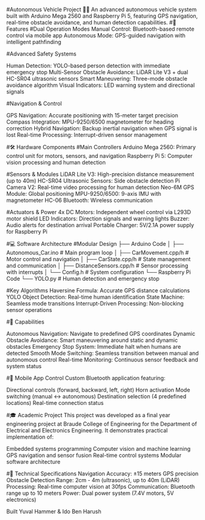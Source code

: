 #Autonomous Vehicle Project 🚗🤖
An advanced autonomous vehicle system built with Arduino Mega 2560 and Raspberry Pi 5, featuring GPS navigation, real-time obstacle avoidance, and human detection capabilities.
#🚀 Features
  #Dual Operation Modes
    Manual Control: Bluetooth-based remote control via mobile app
    Autonomous Mode: GPS-guided navigation with intelligent pathfinding

  #Advanced Safety Systems

  Human Detection: YOLO-based person detection with immediate emergency stop
  Multi-Sensor Obstacle Avoidance: LiDAR Lite V3 + dual HC-SR04 ultrasonic sensors
  Smart Maneuvering: Three-mode obstacle avoidance algorithm
  Visual Indicators: LED warning system and directional signals
  
  #Navigation & Control
  
  GPS Navigation: Accurate positioning with 15-meter target precision
  Compass Integration: MPU-9250/6500 magnetometer for heading correction
  Hybrid Navigation: Backup inertial navigation when GPS signal is lost
  Real-time Processing: Interrupt-driven sensor management

#🛠 Hardware Components
  #Main Controllers
    Arduino Mega 2560: Primary control unit for motors, sensors, and navigation
    Raspberry Pi 5: Computer vision processing and human detection

  #Sensors & Modules
    LiDAR Lite V3: High-precision distance measurement (up to 40m)
    HC-SR04 Ultrasonic Sensors: Side obstacle detection
    Pi Camera V2: Real-time video processing for human detection
    Neo-6M GPS Module: Global positioning
    MPU-9250/6500: 9-axis IMU with magnetometer
    HC-06 Bluetooth: Wireless communication

  #Actuators & Power
    4x DC Motors: Independent wheel control via L293D motor shield
    LED Indicators: Direction signals and warning lights
    Buzzer: Audio alerts for destination arrival
    Portable Charger: 5V/2.1A power supply for Raspberry Pi

#💻 Software Architecture
  #Modular Design
    ├── Arduino Code
    │   ├── Autonomous_Car.ino          # Main program loop
    │   ├── CarMovement.cpp/h           # Motor control and navigation
    │   ├── CarState.cpp/h              # State management and communication
    │   ├── DistanceSensors.cpp/h       # Sensor processing with interrupts
    │   └── Config.h                    # System configuration
    └── Raspberry Pi Code
        └── YOLO.py                     # Human detection and emergency stop

#Key Algorithms
  Haversine Formula: Accurate GPS distance calculations
  YOLO Object Detection: Real-time human identification
  State Machine: Seamless mode transitions
  Interrupt-Driven Processing: Non-blocking sensor operations

#🎯 Capabilities

  Autonomous Navigation: Navigate to predefined GPS coordinates
  Dynamic Obstacle Avoidance: Smart maneuvering around static and dynamic obstacles
  Emergency Stop System: Immediate halt when humans are detected
  Smooth Mode Switching: Seamless transition between manual and autonomous control
  Real-time Monitoring: Continuous sensor feedback and system status

#📱 Mobile App Control
  Custom Bluetooth application featuring:
  
  Directional controls (forward, backward, left, right)
  Horn activation
  Mode switching (manual ↔ autonomous)
  Destination selection (4 predefined locations)
  Real-time connection status

#🎓 Academic Project
  This project was developed as a final year engineering project at Braude College of Engineering for the Department of Electrical and     Electronics Engineering. It demonstrates practical implementation of:
  
  Embedded systems programming
  Computer vision and machine learning
  GPS navigation and sensor fusion
  Real-time control systems
  Modular software architecture

#🔧 Technical Specifications
  Navigation Accuracy: ±15 meters GPS precision
  Obstacle Detection Range: 2cm - 4m (ultrasonic), up to 40m (LiDAR)
  Processing: Real-time computer vision at 30fps
  Communication: Bluetooth range up to 10 meters
  Power: Dual power system (7.4V motors, 5V electronics)


Built Yuval Hammer & Ido Ben Harush
